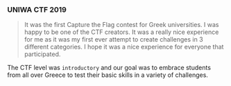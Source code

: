 ### UNIWA CTF 2019
> It was the first Capture the Flag contest for Greek universities. I was happy to be one of the CTF creators. It was a really nice experience for me as it was my first ever attempt to create challenges in 3 different categories. I hope it was a nice experience for everyone that participated. 

The CTF level was `introductory` and our goal was to embrace students from all over Greece to test their basic skills in a variety of challenges. 
